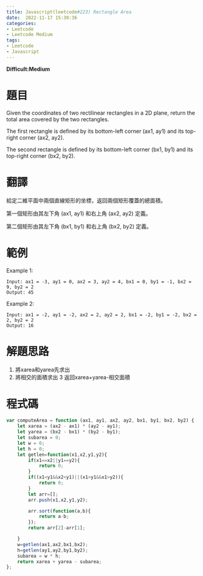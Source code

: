 ```yaml
---
title: Javascript(leetcode#223) Rectangle Area
date:  2022-11-17 15:30:36
categories: 
- Leetcode 
- Leetcode Medium 
tags:
- Leetcode
- Javascript
---
```


**Difficult:Medium**


# 題目
Given the coordinates of two rectilinear rectangles in a 2D plane, return the total area covered by the two rectangles.

The first rectangle is defined by its bottom-left corner (ax1, ay1) and its top-right corner (ax2, ay2).

The second rectangle is defined by its bottom-left corner (bx1, by1) and its top-right corner (bx2, by2).
 
 

<!--more-->

# 翻譯
給定二維平面中兩個直線矩形的坐標，返回兩個矩形覆蓋的總面積。

第一個矩形由其左下角 (ax1, ay1) 和右上角 (ax2, ay2) 定義。

第二個矩形由其左下角 (bx1, by1) 和右上角 (bx2, by2) 定義。
# 範例

Example 1:
```
Input: ax1 = -3, ay1 = 0, ax2 = 3, ay2 = 4, bx1 = 0, by1 = -1, bx2 = 9, by2 = 2
Output: 45
```

Example 2:
```
Input: ax1 = -2, ay1 = -2, ax2 = 2, ay2 = 2, bx1 = -2, by1 = -2, bx2 = 2, by2 = 2
Output: 16
```

# 解題思路
1. 將xarea和yarea先求出
2. 將相交的面積求出
3  返回xarea+yarea-相交面積
# 程式碼

```javascript
var computeArea = function (ax1, ay1, ax2, ay2, bx1, by1, bx2, by2) {
    let xarea = (ax2 - ax1) * (ay2 - ay1);
    let yarea = (bx2 - bx1) * (by2 - by1);
    let subarea = 0;
    let w = 0;
    let h = 0;
    let getlen=function(x1,x2,y1,y2){
        if(x1==x2||y1==y2){
            return 0;
        }
        if((x1<y1&&x2<y1)||(x1>y1&&x1>y2)){
            return 0;
        }
        let arr=[];
        arr.push(x1,x2,y1,y2);

        arr.sort(function(a,b){
            return a-b;
        });
        return arr[2]-arr[1];

    }
    w=getlen(ax1,ax2,bx1,bx2);
    h=getlen(ay1,ay2,by1,by2);
    subarea = w * h;
    return xarea + yarea - subarea;
};
```

